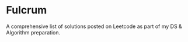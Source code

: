 # Fulcrum
A comprehensive list of solutions posted on Leetcode as part of my DS &amp; Algorithm preparation.
